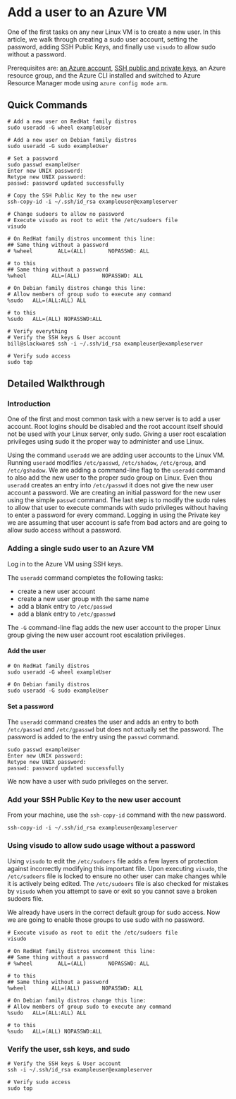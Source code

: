 <properties
    pageTitle="Add a user to a Linux VM on Azure | Azure"
    description="Add a user to a Linux VM on Azure."
    services="virtual-machines-linux"
    documentationcenter=""
    author="vlivech"
    manager="timlt"
    editor=""
    tags="azure-resource-manager" />
<tags
    ms.assetid="f8aa633b-8b75-45d7-b61d-11ac112cedd5"
    ms.service="virtual-machines-linux"
    ms.workload="infrastructure-services"
    ms.tgt_pltfrm="vm-linux"
    ms.devlang="na"
    ms.topic="article"
    ms.date="08/18/2016"
    wacn.date=""
    ms.author="v-livech" />

# Add a user to an Azure VM
One of the first tasks on any new Linux VM is to create a new user.  In this article, we walk through creating a sudo user account, setting the password, adding SSH Public Keys, and finally use `visudo` to allow sudo without a password.

Prerequisites are: [an Azure account](/pricing/1rmb-trial/), [SSH public and private keys](/documentation/articles/virtual-machines-linux-mac-create-ssh-keys/), an Azure resource group, and the Azure CLI installed and switched to Azure Resource Manager mode using `azure config mode arm`.

## Quick Commands

    # Add a new user on RedHat family distros
    sudo useradd -G wheel exampleUser

    # Add a new user on Debian family distros
    sudo useradd -G sudo exampleUser

    # Set a password
    sudo passwd exampleUser
    Enter new UNIX password:
    Retype new UNIX password:
    passwd: password updated successfully

    # Copy the SSH Public Key to the new user
    ssh-copy-id -i ~/.ssh/id_rsa exampleuser@exampleserver

    # Change sudoers to allow no password
    # Execute visudo as root to edit the /etc/sudoers file
    visudo

    # On RedHat family distros uncomment this line:
    ## Same thing without a password
    # %wheel        ALL=(ALL)       NOPASSWD: ALL

    # to this
    ## Same thing without a password
    %wheel        ALL=(ALL)       NOPASSWD: ALL

    # On Debian family distros change this line:
    # Allow members of group sudo to execute any command
    %sudo   ALL=(ALL:ALL) ALL

    # to this
    %sudo   ALL=(ALL) NOPASSWD:ALL

    # Verify everything
    # Verify the SSH keys & User account
    bill@slackware$ ssh -i ~/.ssh/id_rsa exampleuser@exampleserver

    # Verify sudo access
    sudo top

## Detailed Walkthrough
### Introduction
One of the first and most common task with a new server is to add a user account.  Root logins should be disabled and the root account itself should not be used with your Linux server, only sudo.  Giving a user root escalation privileges using sudo it the proper way to administer and use Linux.

Using the command `useradd` we are adding user accounts to the Linux VM.  Running `useradd` modifies `/etc/passwd`, `/etc/shadow`, `/etc/group`, and `/etc/gshadow`.  We are adding a command-line flag to the `useradd` command to also add the new user to the proper sudo group on Linux.  Even thou `useradd` creates an entry into `/etc/passwd` it does not give the new user account a password.  We are creating an initial password for the new user using the simple `passwd` command.  The last step is to modify the sudo rules to allow that user to execute commands with sudo privileges without having to enter a password for every command.  Logging in using the Private key we are assuming that user account is safe from bad actors and are going to allow sudo access without a password.  

### Adding a single sudo user to an Azure VM
Log in to the Azure VM using SSH keys.

The `useradd` command completes the following tasks:

* create a new user account
* create a new user group with the same name
* add a blank entry to `/etc/passwd`
* add a blank entry to `/etc/gpasswd`

The `-G` command-line flag adds the new user account to the proper Linux group giving the new user account root escalation privileges.

#### Add the user

    # On RedHat family distros
    sudo useradd -G wheel exampleUser

    # On Debian family distros
    sudo useradd -G sudo exampleUser

#### Set a password
The `useradd` command creates the user and adds an entry to both `/etc/passwd` and `/etc/gpasswd` but does not actually set the password.  The password is added to the entry using the `passwd` command.

    sudo passwd exampleUser
    Enter new UNIX password:
    Retype new UNIX password:
    passwd: password updated successfully

We now have a user with sudo privileges on the server.

### Add your SSH Public Key to the new user account
From your machine, use the `ssh-copy-id` command with the new password.

    ssh-copy-id -i ~/.ssh/id_rsa exampleuser@exampleserver

### Using visudo to allow sudo usage without a password
Using `visudo` to edit the `/etc/sudoers` file adds a few layers of protection against incorrectly modifying this important file.  Upon executing `visudo`, the `/etc/sudoers` file is locked to ensure no other user can make changes while it is actively being edited.  The `/etc/sudoers` file is also checked for mistakes by `visudo` when you attempt to save or exit so you cannot save a broken sudoers file.

We already have users in the correct default group for sudo access.  Now we are going to enable those groups to use sudo with no password.

    # Execute visudo as root to edit the /etc/sudoers file
    visudo

    # On RedHat family distros uncomment this line:
    ## Same thing without a password
    # %wheel        ALL=(ALL)       NOPASSWD: ALL

    # to this
    ## Same thing without a password
    %wheel        ALL=(ALL)       NOPASSWD: ALL

    # On Debian family distros change this line:
    # Allow members of group sudo to execute any command
    %sudo   ALL=(ALL:ALL) ALL

    # to this
    %sudo   ALL=(ALL) NOPASSWD:ALL

### Verify the user, ssh keys, and sudo

    # Verify the SSH keys & User account
    ssh -i ~/.ssh/id_rsa exampleuser@exampleserver

    # Verify sudo access
    sudo top

